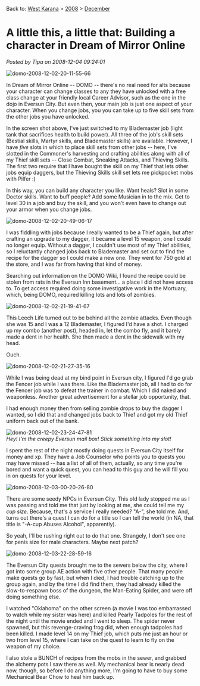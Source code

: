 Back to: [West Karana](/posts/westkarana.md) > [2008](/posts/2008/westkarana.md) > [December](./westkarana.md)
# A little this, a little that: Building a character in Dream of Mirror Online

*Posted by Tipa on 2008-12-04 09:24:01*

![](../../../uploads/2008/12/domo-2008-12-02-20-11-55-66.jpg "domo-2008-12-02-20-11-55-66")

In Dream of Mirror Online -- DOMO -- there's no real need for alts because your character can change classes to any they have unlocked with a free class change at your friendly local Career Advisor, such as the one in the dojo in Eversun City. But even then, your main job is just one aspect of your character. When you change jobs, you you can take up to five skill sets from the other jobs you have unlocked.

In the screen shot above, I've just switched to my Blademaster job (light tank that sacrifices health to build power). All three of the job's skill sets (Bestial skills, Martyr skills, and Blademaster skills) are available. However, I have *five* slots in which to place skill sets from other jobs -- here, I've slotted in the Commoner's harvesting and crafting abilities along with all of my Thief skill sets -- Close Combat, Sneaking Attacks, and Thieving Skills. The first two require that I have bought the skill on my Thief that lets other jobs equip daggers, but the Thieving Skills skill set lets me pickpocket mobs with Pilfer :)

In this way, you can build any character you like. Want heals? Slot in some Doctor skills. Want to buff people? Add some Musician in to the mix. Get to level 30 in a job and buy the skill, and you won't even have to change out your armor when you change jobs.

![](../../../uploads/2008/12/domo-2008-12-02-20-49-06-17.jpg "domo-2008-12-02-20-49-06-17")

I was fiddling with jobs because I really wanted to be a Thief again, but after crafting an upgrade to my dagger, it became a level 15 weapon, one I could no longer equip. Without a dagger, I couldn't use most of my Thief abilities, so I reluctantly changed jobs back to Blademaster and set out to find the recipe for the dagger so I could make a new one. They went for 750 gold at the store, and I was far from having that kind of money.

Searching out information on the DOMO Wiki, I found the recipe could be stolen from rats in the Eversun Inn basement... a place I did not have access to. To get access required doing some investigative work in the Mortuary, which, being DOMO, required killing lots and lots of zombies.

![](../../../uploads/2008/12/domo-2008-12-02-21-19-41-67.jpg "domo-2008-12-02-21-19-41-67")

This Leech Life turned out to be behind all the zombie attacks. Even though she was 15 and I was a 12 Blademaster, I figured I'd have a shot. I charged up my combo (another post), headed in, let the combo fly, and it barely made a dent in her health. She then made a dent in the sidewalk with my head.

Ouch.

![](../../../uploads/2008/12/domo-2008-12-02-21-27-35-16.jpg "domo-2008-12-02-21-27-35-16")

While I was being dead at my bind point in Eversun city, I figured I'd go grab the Fencer job while I was there. Like the Blademaster job, all I had to do for the Fencer job was to defeat the trainer in combat. Which I did naked and weaponless. Another great advertisement for a stellar job opportunity, that.

I had enough money then from selling zombie drops to buy the dagger I wanted, so I did that and changed jobs back to Thief and got my old Thief uniform back out of the bank.

![](../../../uploads/2008/12/domo-2008-12-02-23-24-47-81.jpg "domo-2008-12-02-23-24-47-81")  
*Hey! I'm the creepy Eversun mail box! Stick something into my slot!*

I spent the rest of the night mostly doing quests in Eversun City itself for money and xp. They have a Job Counselor who points you to quests you may have missed -- has a list of all of them, actually, so any time you're bored and want a quick quest, you can head to this guy and he will fill you in on quests for your level.

![](../../../uploads/2008/12/domo-2008-12-03-00-20-26-80.jpg "domo-2008-12-03-00-20-26-80")

There are some seedy NPCs in Eversun City. This old lady stopped me as I was passing and told me that just by looking at me, she could tell me my *cup size*. Because, that's a service I really needed? "A-", she told me. And, turns out there's a quest I can do for a title so I can tell the world (in NA, that title is "-A-cup Abuses Alcohol", apparently).

So yeah, I'll be rushing right out to do that one. Strangely, I don't see one for penis size for male characters. Maybe next patch?

![](../../../uploads/2008/12/domo-2008-12-03-22-28-59-16.jpg "domo-2008-12-03-22-28-59-16")

The Eversun City quests brought me to the sewers below the city, where I got into some group AE action with five other people. That many people make quests go by fast, but when I died, I had trouble catching up to the group again, and by the time I did find them, they had already killed the slow-to-respawn boss of the dungeon, the Man-Eating Spider, and were off doing something else.

I watched "Oklahoma" on the other screen (a movie I was too embarrassed to watch while my sister was here) and killed Pearly Tadpoles for the rest of the night until the movie ended and I went to sleep. The spider never spawned, but this revenge-craving frog did, when enough tadpoles had been killed. I made level 14 on my Thief job, which puts me just an hour or two from level 15, where I can take on the quest to learn to fly on the weapon of my choice.

I also stole a BUNCH of recipes from the mobs in the sewer, and grabbed the alchemy pots I saw there as well. My mechanical bear is nearly dead now, though, so before I do anything more, I'm going to have to buy some Mechanical Bear Chow to heal him back up.

